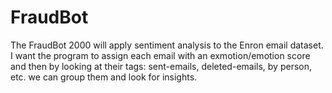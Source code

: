 # FraudBot
The FraudBot 2000 will apply sentiment analysis to the Enron email dataset. I want the program to assign each email with an exmotion/emotion score and then by looking at their tags: sent-emails, deleted-emails, by person, etc. we can group them and look for insights. 
